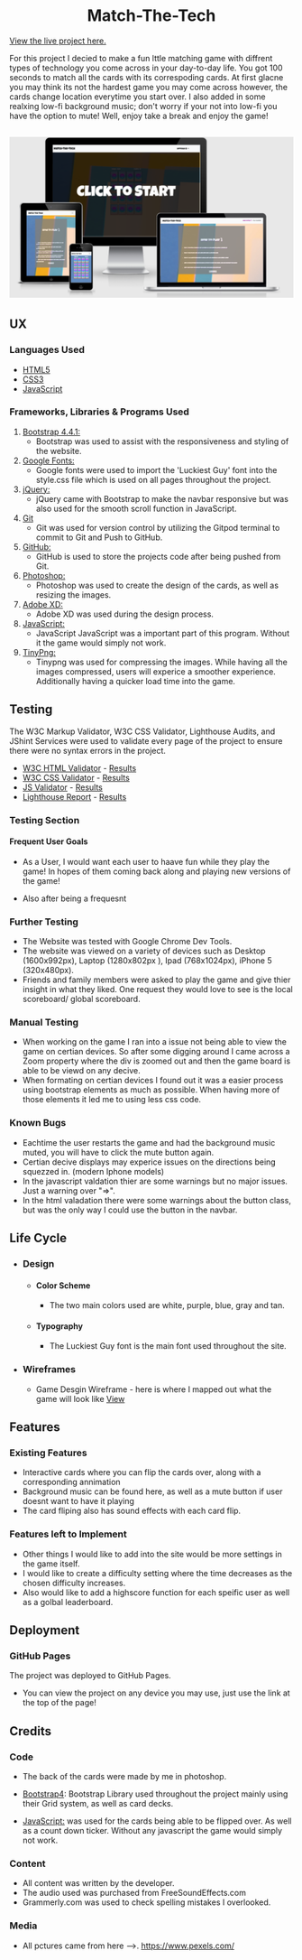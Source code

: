 <h1 align="center">Match-The-Tech</h1>

[View the live project here.](https://nickl98.github.io/MS2)

For this project I decied to make a fun lttle matching game with diffrent types of technology you come across in your day-to-day life. You got 100 seconds to match all the cards with its correspoding cards. At first glacne you may think its not the hardest game you may come across however, the cards change location everytime you start over. I also added in some realxing low-fi background music; don't worry if your not into low-fi you have the option to mute! Well, enjoy take a break and enjoy the game!
 
<h2 align="center"><img src = "assets/pictures/Screenshots/ResponsivePicture.png"></h2>

## UX


### Languages Used

-   [HTML5](https://en.wikipedia.org/wiki/HTML5)
-   [CSS3](https://en.wikipedia.org/wiki/Cascading_Style_Sheets)
-   [JavaScript](https://www.JavaScript.com/)
### Frameworks, Libraries & Programs Used

1. [Bootstrap 4.4.1:](https://getbootstrap.com/docs/4.4/getting-started/introduction/)
    - Bootstrap was used to assist with the responsiveness and styling of the website.
2. [Google Fonts:](https://fonts.google.com/)
    - Google fonts were used to import the 'Luckiest Guy' font into the style.css file which is used on all pages throughout the project.
4. [jQuery:](https://jquery.com/)
    - jQuery came with Bootstrap to make the navbar responsive but was also used for the smooth scroll function in JavaScript.
5. [Git](https://git-scm.com/)
    - Git was used for version control by utilizing the Gitpod terminal to commit to Git and Push to GitHub.
6. [GitHub:](https://github.com/)
    - GitHub is used to store the projects code after being pushed from Git.
7. [Photoshop:](https://www.adobe.com/ie/products/photoshop.html)
    - Photoshop was used to create the design of the cards, as well as resizing the images.
8. [Adobe XD:](https://adobe.xd.com/)
    - Adobe XD was used during the design process.
9. [JavaScript:](https://www.JavaScript.com/)
    - JavaScript JavaScript was a important part of this program. Without it the game would simply not work.
10. [TinyPng:](https://tinypng.com/)
    -  Tinypng was used for compressing the images. While having all the images compressed, users will experice a smoother experience. Additionally having a quicker load time into the game. 


## Testing

The W3C Markup Validator, W3C CSS Validator, Lighthouse Audits, and JShint Services were used to validate every page of the project to ensure there were no syntax errors in the project.

-   [W3C HTML Validator](https://validator.w3.org/#validate_by_input) - [Results](https://github.com/nickl98/MS2/tree/master/assets/pictures/validation%20pictures/Html%20Validations)
-   [W3C CSS Validator](https://jigsaw.w3.org/css-validator/#validate_by_input) - [Results](https://github.com/nickl98/Roula/blob/master/images/Validation%20Pictures/css-validation.png)
-   [JS Validator](https://jshint.com/) - [Results](https://github.com/nickl98/MS2/blob/master/assets/pictures/validation%20pictures/javascript-screenshots.png?raw=true)
-   [Lighthouse Report](https://developers.google.com/web/tools/lighthouse#devtools) - [Results](https://github.com/nickl98/MS2/blob/master/assets/pictures/validation%20pictures/Lighthouse-report.png)


### Testing Section


#### Frequent User Goals

- As a User, I would want each user to haave fun while they play the game! In hopes of them coming back along and playing new versions of the game!

-   Also after being a frequesnt


  
### Further Testing

-   The Website was tested with Google Chrome Dev Tools.
-   The website was viewed on a variety of devices such as 
    Desktop (1600x992px), Laptop (1280x802px ), Ipad (768x1024px), iPhone 5 (320x480px). 
-   Friends and family members were asked to play the game and give thier insight in what they liked.
One request they would love to see is the local scoreboard/ global scoreboard. 

### Manual Testing
-   When working on the game I ran into a issue not being able to view the game on certian devices.
So after some digging around I came across a Zoom property where the div is zoomed out and then the game board is able to be viewd on any decive.
-   When formating on certian devices I found out it was a easier process using bootstrap elements as much as possible. When having more of those elements it led me to using less css code. 
### Known Bugs

-   Eachtime the user restarts the game and had the background music muted, you will have to click  the mute button again.
-   Certian decive displays may experice issues on the directions being squezzed in. (modern Iphone models)
-   In the javascript valdation thier are some warnings but no major issues. Just a warning over "=>".
-   In the html valadation there were some warnings about the button class, but was the only way I could use the button in the navbar.




## Life Cycle

-   ### Design
    -   #### Color Scheme
        -   The two main colors used are white, purple, blue, gray and tan.
    -   #### Typography
        -   The Luckiest Guy font is the main font used throughout the site. 

*   ### Wireframes

    -   Game Desgin Wireframe - here is where I mapped out what the game will look like [View](https://github.com/nickl98/MS2/blob/master/assets/pictures/wireframe/Wireframe.png?raw=true)


    

## Features
### Existing Features
-   Interactive cards where you can flip the cards over, along with a corresponding annimation
-   Background music can be found here, as well as a mute button if user doesnt want to have it   playing
-   The card fliping also has sound effects with each card flip.
### Features left to Implement
- Other things I would like to add into the site would be more settings in the game itself. 
- I would like to create a difficulty setting where the time decreases as the chosen difficulty increases.
- Also would like to add a highscore function for each speific user as well as a golbal leaderboard.


## Deployment

### GitHub Pages

The project was deployed to GitHub Pages.

- You can view the project on any device you may use, just use the link at the top of the page!



## Credits

### Code

-   The back of the cards were made by me in photoshop.

-   [Bootstrap4](https://getbootstrap.com/docs/4.4/getting-started/introduction/): Bootstrap Library used throughout the project mainly using their Grid system, as well as card decks.
 -  [JavaScript:](https://www.JavaScript.com/) was used for the cards being able to be flipped over. As well as a count down ticker. Without any javascript the game would simply not work. 
 
### Content

-   All content was written by the developer.
-   The audio used was purchased from FreeSoundEffects.com
-   Grammerly.com was used to check spelling mistakes I overlooked.


### Media

-   All pctures came from here -->. https://www.pexels.com/

